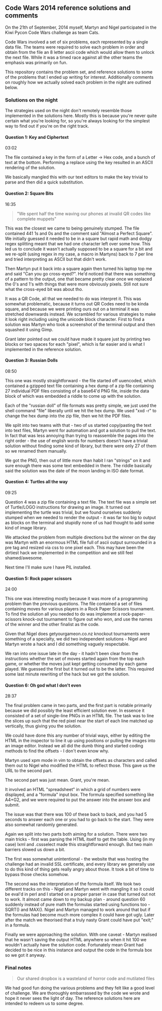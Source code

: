 ## Code Wars 2014 reference solutions and comments

On the 21th of September, 2014 myself, Martyn and Nigel participated in the Kiwi Pycon Code Wars challenge as team Cats.
 
Code Wars involved a set of six problems, each represented by a single data file. The teams were required to solve each
 problem in order and obtain from the file an 8 letter ascii code which would allow them to unlock the next file. While
 it was a timed race against all the other teams the emphasis was primarily on fun.
 
This repository contains the problem set, and reference solutions to some of the problems that I ended up writing for
interest. Additionally comments on roughly how we actually solved each problem in the night are outlined below.

### Solutions on the night

The strategies used on the night don't remotely resemble those implemented in the solutions here. Mostly this is 
because you're never quite certain what you're looking for, so you're always looking for the simplest way to find out
if you're on the right track.


#### Question 1: Key and Ciphertext

03:02

The file contained a key in the form of a Letter -> Hex code, and a bunch of text at the bottom. Performing a replace
using the key resulted in an ASCII rendering of the solution.

We basically mangled this with our text editors to make the key trivial to parse and then did a quick substitution.

#### Question 2: Square Bits

16:35

> "We spent half the time waving our phones at invalid QR codes like complete muppets"

This was the closest we came to being genuinely stumped. The file contained 441 1s and 0s and the comment said "Almost
a Perfect Square". We initially guessed it needed to be in a square but rapid math and dodgy regex splitting meant
that we had one character left over some how. This led us to conclude it wasn't actually supposed to be a square for
a bit and we re-split (using regex in my case, a macro in Martyns) back to 7 per line and tried interpreting as 
ASCII but that didn't work.

Then Martyn put it back into a square again then turned his laptop top me and said "Can you go cross-eyed?". He'd noticed
that there was something of a pattern to the output, one that became pretty clear once we replaced the 0's and 1's with
things that were more obviously pixels. Still not sure what the cross-eyed bit was about tho.

It was a QR Code, all that we needed to do was interpret it. This was somewhat problematic, because it turns out QR Codes
 need to be kinda square, and because we were printing ours out on a terminal it was stretched downwards instead. We
 scrambled for various strategies to make it look right including using the unicode block character. First to find a
 solution was Martyn who took a screenshot of the terminal output and then squashed it using Gimp.
 
 Grant later pointed out we could have made it square just by printing two blocks or two spaces for each "pixel",
 which is far easier and is what I implemented in the reference solution.
 
 
#### Question 3: Russian Dolls

08:50

This one was mostly straightforward - the file started off uuencoded, which contained a gzipped text file containing a
hex dump of a zip file containing 27 individual PDF files consisting of a base64'd PNG file, inside the data block of
which was embedded a riddle to come up with the solution.
   
Each of the "russian doll" of file formats was pretty simple, we just used the shell command "file" liberally until we
hit the hex dump. We used "xxd -r" to change the hex dump into the zip file, then we hit the PDF files.

We split into two teams with that - two of us started copy/pasting the text into text files, Martyn went for automation
and got a solution to pull the text. In fact that was less annoying than trying to reassemble the pages into the right
order - the use of english words for numbers doesn't have a trivial solution without finding some kind of library,
but there were only 27 of them so we renamed them manually.

We got the PNG, then out of little more than habit I ran "strings" on it and sure enough there was some text embedded 
in there. The riddle basically said the solution was the date of the moon landing in ISO date format.

#### Question 4: Turtles all the way

09:25

Question 4 was a zip file containing a text file. The text file was a simple set of Turtle/LOGO instructions for drawing
an image. It turned out implementing the turtle was trivial, but we found ourselves suddenly stumped when we needed to
render the output - it was far too big to output as blocks on the terminal and stupidly none of us had thought to add
some kind of image library.

We attacked the problem from multiple directions but the winner on the day was Martyn with an enormous HTML file full of
ascii output surrounded in a pre tag and resized via css to one pixel each. This may have been the dirtiest hack we
implemented in the competition and we still feel shamed/awesome.

Next time I'll make sure I have PIL installed.

#### Question 5: Rock paper scissors

24:00
 
This one was interesting mostly because it was more of a programming problem than the previous questions. The file
contained a set of files containing moves for various players in a Rock Paper Scissors tournament. To find the solution
all you needed to do was implement a rock-paper-scissors knock-out tournament to figure out who won, and use the names
of the winner and the other finalist as the code.

Given that Nigel does getyourgameon.co.nz knockout tournaments were something of a specialty, we did two independent 
 solutions - Nigel and Martyn wrote a hack and I did something vaguely respectable.
 
We ran into one issue late in the day - it hadn't been clear from the instructions whether the set of moves started
again from the top each game, or whether the moves just kept getting consumed by each game played. We guessed the first
but it turned out to be the latter. This required some last minute rewriting of the hack but we got the solution.

#### Question 6: Oh god what I don't even

28:37

The final problem came in two parts, and the first part is notable primarily because we did possibly the least efficient
solution ever. In essence it consisted of a set of single-line PNGs in an HTML file. The task was to line the slices up
such that the red pixel near the start of each line matched up vertically, thus giving you the solution.

We could have done this any number of trivial ways, either by editing the HTML in the inspector to line it up using 
positions or pulling the images into an image editor. Instead we all did the dumb thing and started coding methods to
find the offsets - I don't even know why.
  
Martyn used xpm mode in vim to obtain the offsets as characters and called them out to Nigel who modified the HTML to
reflect those. This gave us the URL to the second part.

The second part was just mean. Grant, you're mean.

It involved an HTML "spreadsheet" in which a grid of numbers were displayed, and a "formula" input box. The formula
specified something like A4+G2, and we were required to put the answer into the answer box and submit.

The issue was that there was 100 of these back to back, and you had 5 seconds to answer each one or you had to go
back to the start. They were also somewhat randomly generated.

Again we split into two parts both aiming for a solution. There were two main tricks - first was parsing the HTML
itself to get the table. Using (in my case) lxml and .cssselect made this straightforward enough. But two main
barriers slowed us down a bit.

The first was somewhat unintentional - the website that was hosting the challenge had an invalid SSL certificate, and
every library we generally use to do this kind of thing gets really angry about those. It took a bit of time to bypass
those checks somehow.

The second was the interpretation of the formula itself. We took two different tracks on this - Nigel and Martyn went
with mangling it so it could be eval'd in perl and I started on a proper parser in case that turned out not to work. It
almost came down to my backup plan - around question 60 suddenly instead of pure math the formulas started using 
functions too - SQRT() and MAX(). Nigel and Martyn managed to work around that but if the formulas had become much more
complex it could have got ugly. Later after the match we theorised that a truly nasty Grant could have put "exit;" 
in a formula.

Finally we were approaching the solution. With one caveat - Martyn realised that he wasn't saving the output HTML
anywhere so when it hit 100 we wouldn't actually have the solution code. Fortunately mean Grant had decided to be
nice in this instance and output the code in the formula box so we got it anyway.

### Final notes

> Our shared dropbox is a wasteland of horror code and mutilated files  

We had good fun doing the various problems and they felt like a good level of challenge. We are thoroughly embarrassed by
the code we wrote and hope it never sees the light of day. The reference solutions here are intended to redeem us to some
degree.



